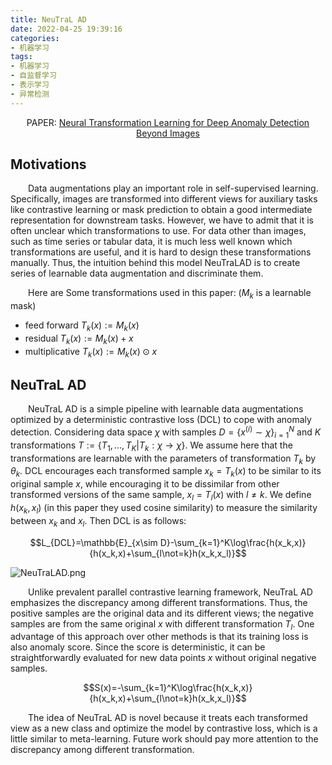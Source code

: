 ```yaml
---
title: NeuTraL AD
date: 2022-04-25 19:39:16
categories:
- 机器学习
tags:
- 机器学习
- 自监督学习
- 表示学习
- 异常检测
---
```


<center>PAPER: <a href="https://arxiv.org/abs/2103.16440">Neural Transformation Learning for Deep Anomaly Detection Beyond Images</a></center>

## Motivations
&emsp;&emsp;Data augmentations play an important role in self-supervised learning. Specifically, images are transformed into different views for auxiliary tasks like contrastive learning or mask prediction to obtain a good intermediate representation for downstream tasks. However, we have to admit that it is often unclear which transformations to use. For data other than images, such as time series or tabular data, it is much less well known which transformations are useful, and it is hard to design these transformations manually. Thus, the intuition behind this model NeuTraLAD is to create series of learnable data augmentation and discriminate them.

&emsp;&emsp;Here are Some transformations used in this paper: ($M_k$ is a learnable mask)
* feed forward $T_k(x):=M_k(x)$
* residual $T_k(x):=M_k(x)+x$
* multiplicative $T_k(x):=M_k(x)\odot x$

## NeuTraL AD
&emsp;&emsp;NeuTraL AD is a simple pipeline with learnable data augmentations optimized by a deterministic contrastive loss (DCL) to cope with anomaly detection. Considering data space $\chi$ with samples $D=\{x^{(i)}\sim\chi\}_{i=1}^N$ and $K$ transformations $T:=\{T_1,\dots,T_K\vert T_k:\chi\rightarrow\chi\}$. We assume here that the transformations are learnable with the parameters of transformation $T_k$ by $\theta_k$. DCL encourages each transformed sample $x_k=T_k(x)$ to be similar to its original sample $x$, while encouraging it to be dissimilar from other transformed versions of the same sample, $x_l=T_l(x)$ with $l\not=k$. We define $h(x_k,x_l)$ (in this paper they used cosine similarity) to measure the similarity between $x_k$ and $x_l$. Then DCL is as follows:

$$L_{DCL}=\mathbb{E}_{x\sim D}-\sum_{k=1}^K\log\frac{h(x_k,x)}{h(x_k,x)+\sum_{l\not=k}h(x_k,x_l)}$$

![NeuTraLAD.png](https://i.loli.net/2021/08/14/SjHhwVmzTk1fNAo.png)

&emsp;&emsp;Unlike prevalent parallel contrastive learning framework, NeuTraL AD emphasizes the discrepancy among different transformations. Thus, the positive samples are the original data and its different views; the negative samples are from the same original $x$ with different transformation $T_l$. One advantage of this approach over other methods is that its training loss is also anomaly score. Since the score is deterministic, it can be straightforwardly evaluated for new data points $x$ without original negative samples.

$$S(x)=-\sum_{k=1}^K\log\frac{h(x_k,x)}{h(x_k,x)+\sum_{l\not=k}h(x_k,x_l)}$$

&emsp;&emsp;The idea of NeuTraL AD is novel because it treats each transformed view as a new class and optimize the model by contrastive loss, which is a little similar to meta-learning. Future work should pay more attention to the discrepancy among different transformation.
